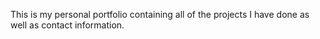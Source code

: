 This is my personal portfolio containing all of the projects I have done as well as contact information. 
